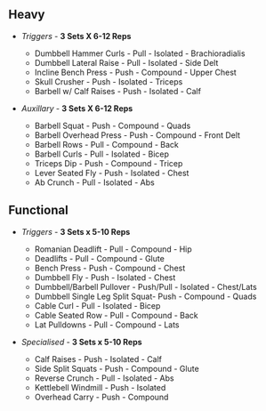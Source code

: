 ## **Heavy**

- *Triggers* - **3 Sets X 6-12 Reps**
    - Dumbbell Hammer Curls - Pull - Isolated - Brachioradialis
    - Dumbbell Lateral Raise - Pull - Isolated - Side Delt
    - Incline Bench Press - Push - Compound - Upper Chest
    - Skull Crusher - Push - Isolated - Triceps
    - Barbell w/ Calf Raises - Push - Isolated - Calf

- *Auxillary* - **3 Sets X 6-12 Reps**
    - Barbell Squat - Push - Compound - Quads
    - Barbell Overhead Press - Push - Compound - Front Delt
    - Barbell Rows - Pull - Compound - Back
    - Barbell Curls - Pull - Isolated - Bicep
    - Triceps Dip - Push - Compound - Tricep
    - Lever Seated Fly - Push - Isolated - Chest
    - Ab Crunch - Pull - Isolated - Abs

## **Functional**

- *Triggers* - **3 Sets x 5-10 Reps**
    - Romanian Deadlift - Pull - Compound - Hip
    - Deadlifts - Pull - Compound - Glute
    - Bench Press - Push - Compound - Chest
    - Dumbbell Fly - Push - Isolated - Chest
    - Dumbbell/Barbell Pullover - Push/Pull - Isolated - Chest/Lats
    - Dumbbell Single Leg Split Squat- Push - Compound - Quads
    - Cable Curl - Pull - Isolated - Bicep
    - Cable Seated Row - Pull - Compound - Back
    - Lat Pulldowns - Pull - Compound - Lats

- *Specialised* - **3 Sets x 5-10 Reps**
    - Calf Raises - Push - Isolated - Calf
    - Side Split Squats - Push - Compound - Glute
    - Reverse Crunch - Pull - Isolated - Abs
    - Kettlebell Windmill - Push - Isolated
    - Overhead Carry - Push - Compound
